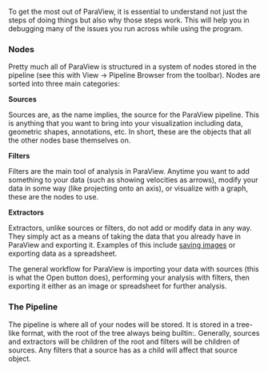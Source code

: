 To get the most out of ParaView, it is essential to understand not just
the steps of doing things but also why those steps work. This will help
you in debugging many of the issues you run across while using the
program.

### Nodes

Pretty much all of ParaView is structured in a system of nodes stored in
the pipeline (see this with View → Pipeline Browser from the toolbar).
Nodes are sorted into three main categories:

**Sources**

Sources are, as the name implies, the source for the ParaView pipeline.
This is anything that you want to bring into your visualization
including data, geometric shapes, annotations, etc. In short, these are
the objects that all the other nodes base themselves on.

**Filters**

Filters are the main tool of analysis in ParaView. Anytime you want to
add something to your data (such as showing velocities as arrows),
modify your data in some way (like projecting onto an axis), or
visualize with a graph, these are the nodes to use.

**Extractors**

Extractors, unlike sources or filters, do not add or modify data in any
way. They simply act as a means of taking the data that you already have
in ParaView and exporting it. Examples of this include
<a href="https://www.notion.so/ParaView-Cameras-and-Keyframes-0d80ae786a6d4924b8a423ff6bd6289c" class="external-link">saving images</a>
or exporting data as a spreadsheet.

The general workflow for ParaView is importing your data with sources
(this is what the Open button does), performing your analysis with
filters, then exporting it either as an image or spreadsheet for further
analysis.

### The Pipeline

The pipeline is where all of your nodes will be stored. It is stored in
a tree-like format, with the root of the tree always being builtin:.
Generally, sources and extractors will be children of the root and
filters will be children of sources. Any filters that a source has as a
child will affect that source object.

<span id="confluence-server-performance"
style="display:none;">{"serverDuration": 17, "requestCorrelationId":
"90643f41f1134bacadaac032883f9481"}</span>
